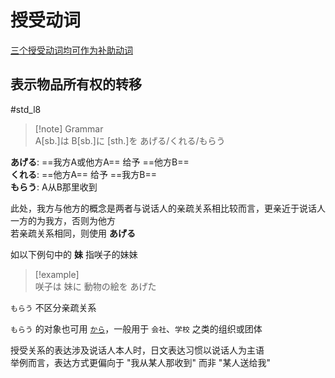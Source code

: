 # 授受动词

[三个授受动词均可作为补助动词](../6.subsidiary_verb/て+授受动词.md)  

## 表示物品所有权的转移  

 #std_l8  

> [!note] Grammar  
> A[sb.]は B[sb.]に [sth.]を あげる/くれる/もらう  

**あげる**: ==我方A或他方A== 给予 ==他方B==  
**くれる**: ==他方A== 给予 ==我方B==  
**もらう**: A从B那里收到  

此处，我方与他方的概念是两者与说话人的亲疏关系相比较而言，更亲近于说话人一方的为我方，否则为他方  
若亲疏关系相同，则使用 **あげる**  

如以下例句中的 **妹** 指咲子的妹妹  

> [!example]  
> 咲子は 妹に 動物の絵を あげた  

`もらう` 不区分亲疏关系  

`もらう` 的对象也可用 [`から`](../4.particle/から.md#用于提示もらう的间接宾语)，一般用于 `会社`、`学校` 之类的组织或团体  

授受关系的表达涉及说话人本人时，日文表达习惯以说话人为主语  
举例而言，表达方式更偏向于 "我从某人那收到" 而非 "某人送给我"  
